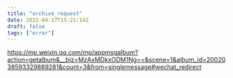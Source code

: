 ```yaml
---
title: "archive_request"
date: 2022-04-17T15:21:14Z
draft: false
tags: ["error"]
---
```


https://mp.weixin.qq.com/mp/appmsgalbum?action=getalbum&__biz=MzAxMDkxODM1Ng==&scene=1&album_id=2002038593329889281&count=3&from=singlemessage#wechat_redirect

